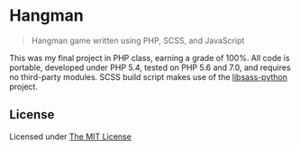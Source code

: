 # Hangman #

> Hangman game written using PHP, SCSS, and JavaScript

This was my final project in PHP class, earning a grade of 100%. All code is portable, developed under PHP 5.4, tested on PHP 5.6 and 7.0, and requires no third-party modules. SCSS build script makes use of the [libsass-python](http://hongminhee.org/libsass-python/) project.

## License ##
Licensed under [The MIT License](LICENSE)
